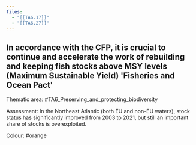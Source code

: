 ```yaml
---
files:
  - "[[TA6.17]]"
  - "[[TA6.27]]"
---
```

## In accordance with the CFP, it is crucial to continue and accelerate the work of rebuilding and keeping fish stocks above MSY levels (Maximum Sustainable Yield) 'Fisheries and Ocean Pact'

Thematic area: #TA6_Preserving_and_protecting_biodiversity

Assessment: In the Northeast Atlantic (both EU and non-EU waters), stock status has significantly improved from 2003 to 2021, but still an important share of stocks is overexploited.

Colour: #orange